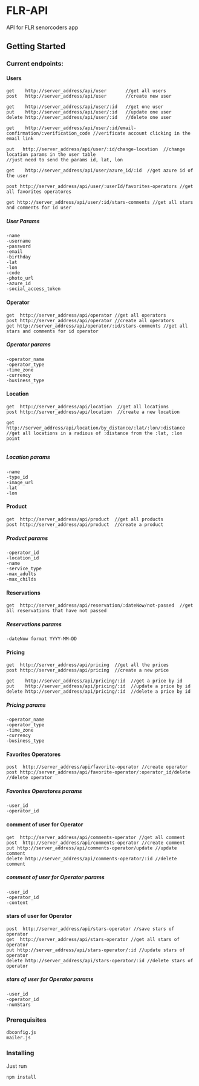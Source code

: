 # FLR-API

API for FLR senorcoders app 

## Getting Started

### Current endpoints:

#### Users
```
get    http://server_address/api/user       //get all users 
post   http://server_address/api/user       //create new user

get    http://server_address/api/user/:id   //get one user
put    http://server_address/api/user/:id   //update one user
delete http://server_address/api/user/:id   //delete one user

get    http://server_address/api/user/:id/email-confirmation/:verification_code //verificate account clicking in the email link

put   http://server_address/api/user/:id/change-location  //change location params in the user table
//just need to send the params id, lat, lon
 
get    http://server_address/api/user/azure_id/:id  //get azure id of the user

post http://server_address/api/user/:userId/favorites-operators //get all favorites operatores

get http://server_address/api/user/:id/stars-comments //get all stars and comments for id user

```
##### User Params
```
-name  
-username 
-password 
-email
-birthday
-lat  
-lon 
-code
-photo_url
-azure_id
-social_access_token
```
#### Operator
```
get  http://server_address/api/operator //get all operators
post http://server_address/api/operator //create all operators
get http://server_address/api/operator/:id/stars-comments //get all stars and comments for id operator
```
##### Operator params
```
-operator_name
-operator_type
-time_zone
-currency
-business_type
```
#### Location
```
get  http://server_address/api/location  //get all locations
post http://server_address/api/location  //create a new location

get  http://server_address/api/location/by_distance/:lat/:lon/:distance  //get all locations in a radious of :distance from the :lat, :lon point
    
```
##### Location params
```
-name
-type_id
-image_url
-lat
-lon 
```
#### Product
```
get  http://server_address/api/product  //get all products
post http://server_address/api/product  //create a product
```
##### Product params
```
-operator_id
-location_id
-name
-service_type
-max_adults
-max_childs
```

#### Reservations
```
get  http://server_address/api/reservation/:dateNow/not-passed  //get all reservations that have not passed
```
##### Reservations params
```
-dateNow format YYYY-MM-DD
```

#### Pricing
```
get  http://server_address/api/pricing  //get all the prices
post http://server_address/api/pricing  //create a new price

get    http://server_address/api/pricing/:id  //get a price by id
put    http://server_address/api/pricing/:id  //update a price by id
delete http://server_address/api/pricing/:id  //delete a price by id
```
##### Pricing params
```
-operator_name
-operator_type
-time_zone
-currency
-business_type
```

#### Favorites Operatores
```
post  http://server_address/api/favorite-operator //create operator
post http://server_address/api/favorite-operator/:operator_id/delete //delete operator
```
##### Favorites Operatores params
```
-user_id
-operator_id
```

#### comment of user for Operator
```
get  http://server_address/api/comments-operator //get all comment
post  http://server_address/api/comments-operator //create comment
put http://server_address/api/comments-operator/update //update comment
delete http://server_address/api/comments-operator/:id //delete comment
```

##### comment of user for Operator params
```
-user_id
-operator_id
-content
```

#### stars of user for Operator
```
post  http://server_address/api/stars-operator //save stars of operator
get  http://server_address/api/stars-operator //get all stars of operator
put http://server_address/api/stars-operator/:id //update stars of operator
delete http://server_address/api/stars-operator/:id //delete stars of operator
```

##### stars of user for Operator params
```
-user_id
-operator_id
-numStars
```

### Prerequisites

```
dbconfig.js
mailer.js
```

### Installing
Just run

```
npm install
```
